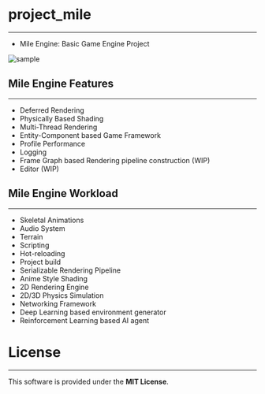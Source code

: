 # project_mile
-------------------------------------
- Mile Engine: Basic Game Engine Project

![sample](https://github.com/SeolYang/project_mile/blob/master/Figures/sample.PNG)

## Mile Engine Features
------------------------------------
- Deferred Rendering
- Physically Based Shading
- Multi-Thread Rendering
- Entity-Component based Game Framework
- Profile Performance
- Logging
- Frame Graph based Rendering pipeline construction (WIP)
- Editor (WIP)

## Mile Engine Workload
-------------------------------------
- Skeletal Animations
- Audio System
- Terrain
- Scripting
- Hot-reloading
- Project build
- Serializable Rendering Pipeline
- Anime Style Shading
- 2D Rendering Engine
- 2D/3D Physics Simulation
- Networking Framework
- Deep Learning based environment generator
- Reinforcement Learning based AI agent

# License
-------------------------------------
This software is provided under the **MIT License**.
